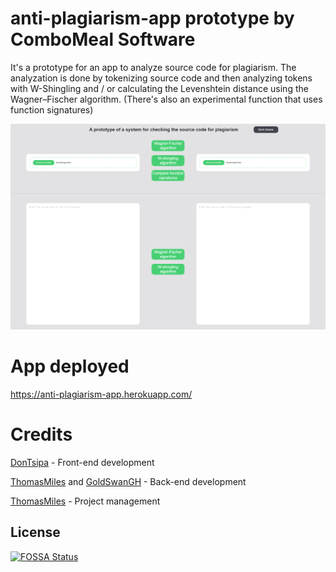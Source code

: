 # anti-plagiarism-app prototype by ComboMeal Software

It's a prototype for an app to analyze source code for plagiarism. The analyzation is done by tokenizing source code and then analyzing tokens with W-Shingling and / or calculating the Levenshtein distance using the Wagner–Fischer algorithm. (There's also an experimental function that uses function signatures)

![Screenshot](https://raw.githubusercontent.com/ComboMeal-Software/anti-plagiarism-app/master/screenshot.png)

# App deployed
https://anti-plagiarism-app.herokuapp.com/

# Credits
[DonTsipa](https://github.com/DonTsipa) - Front-end development

[ThomasMiles](https://github.com/RealThomasMiles) and [GoldSwanGH](https://github.com/GoldSwanGH) - Back-end development

[ThomasMiles](https://github.com/RealThomasMiles) - Project management

## License
[![FOSSA Status](https://app.fossa.com/api/projects/git%2Bgithub.com%2FComboMeal-Software%2Fanti-plagiarism-app.svg?type=large)](https://app.fossa.com/projects/git%2Bgithub.com%2FComboMeal-Software%2Fanti-plagiarism-app?ref=badge_large)
